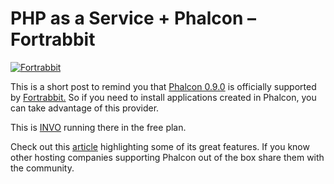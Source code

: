 <!--
slug: php-as-a-service-phalcon-fortrabbit
date: Fri Feb 08 2013 22:53:00 GMT-0500 (EST)
tags: hosting, php, phalcon
title: PHP as a Service + Phalcon – Fortrabbit
id: 42637441671
link: http://blog.phalconphp.com/post/42637441671/php-as-a-service-phalcon-fortrabbit
raw: {"blog_name":"phalconphp","id":42637441671,"post_url":"http://blog.phalconphp.com/post/42637441671/php-as-a-service-phalcon-fortrabbit","slug":"php-as-a-service-phalcon-fortrabbit","type":"text","date":"2013-02-09 03:53:00 GMT","timestamp":1360381980,"state":"published","format":"html","reblog_key":"oFe16lS5","tags":["hosting","php","phalcon"],"short_url":"http://tmblr.co/Z6PumvdjOxg7","highlighted":[],"note_count":1,"title":"PHP as a Service + Phalcon – Fortrabbit","body":"<div><a href=\"http://fortrabbit.com/\"><img alt=\"Fortrabbit\" src=\"http://static.phalconphp.com/blog/img/fortrabbit.jpg\"/></a></div>\n<p>This is a short post to remind you that <a href=\"http://blog.phalconphp.com/post/42369409581/phalcon-framework-0-9-0-released\">Phalcon 0.9.0</a> is officially supported by <a href=\"http://fortrabbit.com/\">Fortrabbit.</a> So if you need to install applications created in Phalcon, you can take advantage of this provider.</p>\n<p>This is <a href=\"http://phalcon-test.eu1.frbit.net\">INVO</a> running there in the free plan.</p>\n<p>Check out this <a href=\"http://phpmaster.com/php-as-a-service-fortrabbit/\">article</a> highlighting some of its great features. If you know other hosting companies supporting Phalcon out of the box share them with the community.</p>","reblog":{"tree_html":"","comment":"<div><a href=\"http://fortrabbit.com/\"><img alt=\"Fortrabbit\" src=\"http://static.phalconphp.com/blog/img/fortrabbit.jpg\"></a></div>\n<p>This is a short post to remind you that <a href=\"http://blog.phalconphp.com/post/42369409581/phalcon-framework-0-9-0-released\">Phalcon 0.9.0</a> is officially supported by <a href=\"http://fortrabbit.com/\">Fortrabbit.</a> So if you need to install applications created in Phalcon, you can take advantage of this provider.</p>\n<p>This is <a href=\"http://phalcon-test.eu1.frbit.net\">INVO</a> running there in the free plan.</p>\n<p>Check out this <a href=\"http://phpmaster.com/php-as-a-service-fortrabbit/\">article</a> highlighting some of its great features. If you know other hosting companies supporting Phalcon out of the box share them with the community.</p>"},"trail":[{"blog":{"name":"phalconphp","theme":{"header_full_width":1117,"header_full_height":426,"header_focus_width":758,"header_focus_height":426,"avatar_shape":"square","background_color":"#FAFAFA","body_font":"Helvetica Neue","header_bounds":"0,937,426,179","header_image":"http://static.tumblr.com/be2b0380984b972b47699d457f4c0ffb/ivjir8a/815nn0qo7/tumblr_static_28z87js742xwowwo0kco04ogs.jpg","header_image_focused":"http://static.tumblr.com/be2b0380984b972b47699d457f4c0ffb/ivjir8a/laHnn0qo9/tumblr_static_tumblr_static_28z87js742xwowwo0kco04ogs_focused_v3.jpg","header_image_scaled":"http://static.tumblr.com/be2b0380984b972b47699d457f4c0ffb/ivjir8a/815nn0qo7/tumblr_static_28z87js742xwowwo0kco04ogs_2048_v2.jpg","header_stretch":true,"link_color":"#529ECC","show_avatar":true,"show_description":true,"show_header_image":true,"show_title":true,"title_color":"#444444","title_font":"Gibson","title_font_weight":"bold"}},"post":{"id":"42637441671"},"content":"<div><a href=\"http://fortrabbit.com/\"><img alt=\"Fortrabbit\" src=\"http://static.phalconphp.com/blog/img/fortrabbit.jpg\"></a></div>\n<p>This is a short post to remind you that <a href=\"http://blog.phalconphp.com/post/42369409581/phalcon-framework-0-9-0-released\">Phalcon 0.9.0</a> is officially supported by <a href=\"http://fortrabbit.com/\">Fortrabbit.</a> So if you need to install applications created in Phalcon, you can take advantage of this provider.</p>\n<p>This is <a href=\"http://phalcon-test.eu1.frbit.net\">INVO</a> running there in the free plan.</p>\n<p>Check out this <a href=\"http://phpmaster.com/php-as-a-service-fortrabbit/\">article</a> highlighting some of its great features. If you know other hosting companies supporting Phalcon out of the box share them with the community.</p>","content_raw":"<div><a href=\"http://fortrabbit.com/\"><img alt=\"Fortrabbit\" src=\"http://static.phalconphp.com/blog/img/fortrabbit.jpg\"></a></div>\r\n<p>This is a short post to remind you that <a href=\"http://blog.phalconphp.com/post/42369409581/phalcon-framework-0-9-0-released\">Phalcon 0.9.0</a> is officially supported by <a href=\"http://fortrabbit.com/\">Fortrabbit.</a> So if you need to install applications created in Phalcon, you can take advantage of this provider.</p>\r\n<p>This is <a href=\"http://phalcon-test.eu1.frbit.net\">INVO</a> running there in the free plan.</p>\r\n<p>Check out this <a href=\"http://phpmaster.com/php-as-a-service-fortrabbit/\">article</a> highlighting some of its great features. If you know other hosting companies supporting Phalcon out of the box share them with the community.</p>","is_current_item":true,"is_root_item":true}]}
publish: 2013-02-08
-->


PHP as a Service + Phalcon – Fortrabbit
=======================================

[![Fortrabbit](http://static.phalconphp.com/blog/img/fortrabbit.jpg)](http://fortrabbit.com/)

This is a short post to remind you that [Phalcon
0.9.0](http://blog.phalconphp.com/post/42369409581/phalcon-framework-0-9-0-released)
is officially supported by [Fortrabbit.](http://fortrabbit.com/) So if
you need to install applications created in Phalcon, you can take
advantage of this provider.

This is [INVO](http://phalcon-test.eu1.frbit.net) running there in the
free plan.

Check out this
[article](http://phpmaster.com/php-as-a-service-fortrabbit/)
highlighting some of its great features. If you know other hosting
companies supporting Phalcon out of the box share them with the
community.


